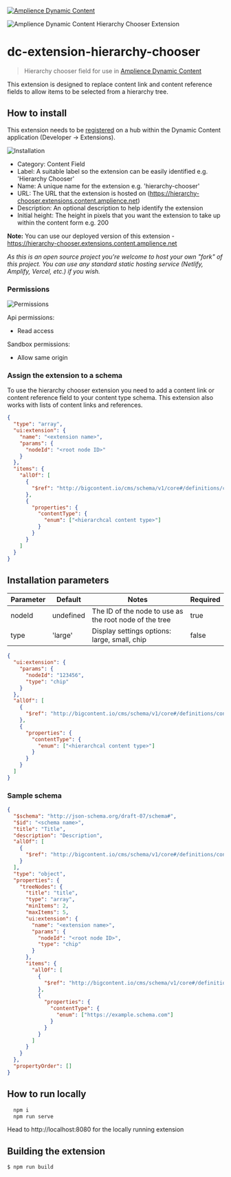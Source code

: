 [![Amplience Dynamic Content](header.png)](https://amplience.com/dynamic-content)

![Amplience Dynamic Content Hierarchy Chooser Extension](screenshot.png)

# dc-extension-hierarchy-chooser

> Hierarchy chooser field for use in [Amplience Dynamic Content](https://amplience.com/dynamic-content)

This extension is designed to replace content link and content reference fields to allow items to be selected from a hierarchy tree.

## How to install

This extension needs to be [registered](https://amplience.com/docs/development/registeringextensions.html) on a hub within the Dynamic Content application (Developer -> Extensions).

![Installation](installation.png)

- Category: Content Field
- Label: A suitable label so the extension can be easily identified e.g. 'Hierarchy Chooser'
- Name: A unique name for the extension e.g. 'hierarchy-chooser'
- URL: The URL that the extension is hosted on (https://hierarchy-chooser.extensions.content.amplience.net)
- Description: An optional description to help identify the extension
- Initial height: The height in pixels that you want the extension to take up within the content form e.g. 200

**Note:** You can use our deployed version of this extension - https://hierarchy-chooser.extensions.content.amplience.net

_As this is an open source project you're welcome to host your own "fork" of this project. You can use any standard static hosting service (Netlify, Amplify, Vercel, etc.) if you wish._

### Permissions

![Permissions](permissions.png)

Api permissions:

- Read access

Sandbox permissions:

- Allow same origin

### Assign the extension to a schema

To use the hierarchy chooser extension you need to add a content link or content reference field to your content type schema. This extension also works with lists of content links and references.

```json
{
  "type": "array",
  "ui:extension": {
    "name": "<extension name>",
    "params": {
      "nodeId": "<root node ID>"
    }
  },
  "items": {
    "allOf": [
      {
        "$ref": "http://bigcontent.io/cms/schema/v1/core#/definitions/content-link"
      },
      {
        "properties": {
          "contentType": {
            "enum": ["<hierarchcal content type>"]
          }
        }
      }
    ]
  }
}
```

## Installation parameters

| Parameter | Default   | Notes                                                  | Required |
| --------- | --------- | ------------------------------------------------------ | -------- |
| nodeId    | undefined | The ID of the node to use as the root node of the tree | true     |
| type      | 'large'   | Display settings options: large, small, chip           | false    |

```json
{
  "ui:extension": {
    "params": {
      "nodeId": "123456",
      "type": "chip"
    }
  },
  "allOf": [
    {
      "$ref": "http://bigcontent.io/cms/schema/v1/core#/definitions/content-reference"
    },
    {
      "properties": {
        "contentType": {
          "enum": ["<hierarchcal content type>"]
        }
      }
    }
  ]
}
```

### Sample schema

```json
{
  "$schema": "http://json-schema.org/draft-07/schema#",
  "$id": "<schema name>",
  "title": "Title",
  "description": "Description",
  "allOf": [
    {
      "$ref": "http://bigcontent.io/cms/schema/v1/core#/definitions/content"
    }
  ],
  "type": "object",
  "properties": {
    "treeNodes": {
      "title": "title",
      "type": "array",
      "minItems": 2,
      "maxItems": 5,
      "ui:extension": {
        "name": "<extension name>",
        "params": {
          "nodeId": "<root node ID>",
          "type": "chip"
        }
      },
      "items": {
        "allOf": [
          {
            "$ref": "http://bigcontent.io/cms/schema/v1/core#/definitions/content-link"
          },
          {
            "properties": {
              "contentType": {
                "enum": ["https://example.schema.com"]
              }
            }
          }
        ]
      }
    }
  },
  "propertyOrder": []
}
```

## How to run locally

```bash
  npm i
  npm run serve
```

Head to http://localhost:8080 for the locally running extension

## Building the extension

```bash
$ npm run build
```

